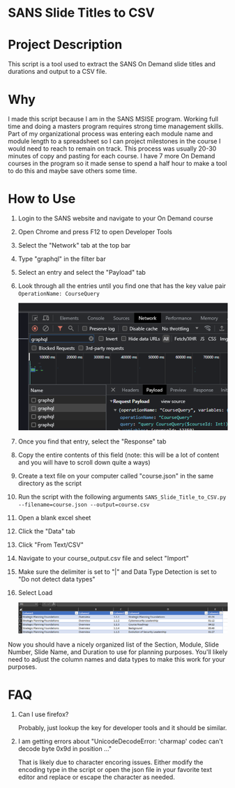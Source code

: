 # SANS Slide Titles to CSV

# Project Description
This script is a tool used to extract the SANS On Demand slide titles and durations and output to a CSV file.

# Why
I made this script because I am in the SANS MSISE program. Working full time and doing a masters program requires strong time management skills. Part of my organizational process was entering each module name and module length to a spreadsheet so I can project milestones in the course I would need to reach to remain on track. This process was usually 20-30 minutes of copy and pasting for each course. I have 7 more On Demand courses in the program so it made sense to spend a half hour to make a tool to do this and maybe save others some time.

# How to Use
1. Login to the SANS website and navigate to your On Demand course
2. Open Chrome and press F12 to open Developer Tools
3. Select the "Network" tab at the top bar
4. Type "graphql" in the filter bar
5. Select an entry and select the "Payload" tab
6. Look through all the entries until you find one that has the key value pair `OperationName: CourseQuery`

   ![Graphql Example](https://raw.githubusercontent.com/concon2015/SANS-Slide-Titles-to-CSV/main/graphql_screenshot.png)
7. Once you find that entry, select the "Response" tab
8. Copy the entire contents of this field (note: this will be a lot of content and you will have to scroll down quite a ways)
9. Create a text file on your computer called "course.json" in the same directory as the script
10. Run the script with the following arguments
   `SANS_Slide_Title_to_CSV.py --filename=course.json --output=course.csv`
11. Open a blank excel sheet
12. Click the "Data" tab
13. Click "From Text/CSV"
14. Navigate to your course_output.csv file and select "Import"
15. Make sure the delimiter is set to "|" and Data Type Detection is set to "Do not detect data types"
16. Select Load

    ![Excel Example](https://raw.githubusercontent.com/concon2015/SANS-Slide-Titles-to-CSV/main/excel_example.png)

Now you should have a nicely organized list of the Section, Module, Slide Number, Slide Name, and Duration to use for planning purposes. You'll likely need to adjust the column names and data types to make this work for your purposes.


# FAQ

1. Can I use firefox?
   
   Probably, just lookup the key for developer tools and it should be similar.

2. I am getting errors about "UnicodeDecodeError: 'charmap' codec can't decode byte 0x9d in position ..."
   
   That is likely due to character encoring issues. Either modify the encoding type in the script or open the json file in your favorite text editor and replace or escape the character as needed.
